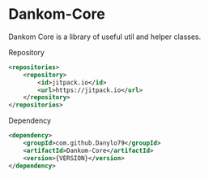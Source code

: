 # Dankom-Core
Dankom Core is a library of useful util and helper classes.

Repository
```xml
<repositories>
    <repository>
        <id>jitpack.io</id>
        <url>https://jitpack.io</url>
    </repository>
</repositories>
```
Dependency
```xml
<dependency>
    <groupId>com.github.Danylo79</groupId>
    <artifactId>Dankom-Core</artifactId>
    <version>{VERSION}</version>
</dependency>
```

